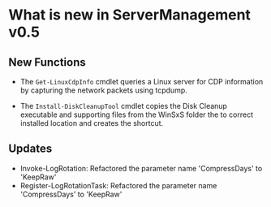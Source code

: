 # What is new in ServerManagement v0.5

## New Functions

- The `Get-LinuxCdpInfo` cmdlet queries a Linux server for CDP information by capturing the network packets using tcpdump.

- The `Install-DiskCleanupTool` cmdlet copies the Disk Cleanup executable and supporting files from the WinSxS folder the to correct installed location and creates the shortcut.

## Updates

- Invoke-LogRotation: Refactored the parameter name 'CompressDays' to 'KeepRaw'
- Register-LogRotationTask: Refactored the parameter name 'CompressDays' to 'KeepRaw'
